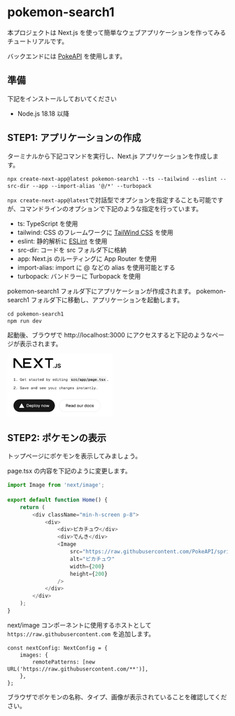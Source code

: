 # pokemon-search1

本プロジェクトは Next.js を使って簡単なウェブアプリケーションを作ってみるチュートリアルです。

バックエンドには [PokeAPI](https://pokeapi.co/) を使用します。

## 準備

下記をインストールしておいてください

-   Node.js 18.18 以降

## STEP1: アプリケーションの作成

ターミナルから下記コマンドを実行し、Next.js アプリケーションを作成します。

```
npx create-next-app@latest pokemon-search1 --ts --tailwind --eslint --src-dir --app --import-alias '@/*' --turbopack
```

`npx create-next-app@latest`で対話型でオプションを指定することも可能ですが、コマンドラインのオプションで下記のような指定を行っています。

-   ts: TypeScript を使用
-   tailwind: CSS のフレームワークに [TailWind CSS](https://tailwindcss.com/) を使用
-   eslint: 静的解析に [ESLint](https://eslint.org/) を使用
-   src-dir: コードを src フォルダ下に格納
-   app: Next.js のルーティングに App Router を使用
-   import-alias: import に @ などの alias を使用可能とする
-   turbopack: バンドラーに Turbopack を使用

pokemon-search1 フォルダ下にアプリケーションが作成されます。
pokemon-search1 フォルダ下に移動し、アプリケーションを起動します。

```
cd pokemon-search1
npm run dev
```

起動後、ブラウザで http://localhost:3000 にアクセスすると下記のようなページが表示されます。

<img src="images/step1.png" width="240"/>

## STEP2: ポケモンの表示

トップページにポケモンを表示してみましょう。

page.tsx の内容を下記のように変更します。

```typescript
import Image from 'next/image';

export default function Home() {
    return (
        <div className="min-h-screen p-8">
            <div>
                <div>ピカチュウ</div>
                <div>でんき</div>
                <Image
                    src="https://raw.githubusercontent.com/PokeAPI/sprites/master/sprites/pokemon/other/official-artwork/25.png"
                    alt="ピカチュウ"
                    width={200}
                    height={200}
                />
            </div>
        </div>
    );
}
```

next/image コンポーネントに使用するホストとして `https://raw.githubusercontent.com` を追加します。

```
const nextConfig: NextConfig = {
    images: {
        remotePatterns: [new URL('https://raw.githubusercontent.com/**')],
    },
};
```

ブラウザでポケモンの名称、タイプ、画像が表示されていることを確認してください。
